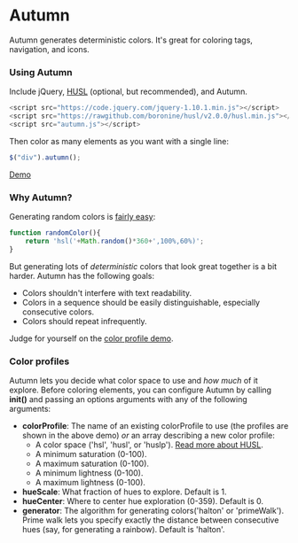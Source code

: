 Autumn
======
Autumn generates deterministic colors. It's great for coloring tags, navigation, and icons.

### Using Autumn

Include jQuery, [HUSL](http://boronine.com/husl/) (optional, but recommended), and Autumn.
```javascript
<script src="https://code.jquery.com/jquery-1.10.1.min.js"></script>
<script src="https://rawgithub.com/boronine/husl/v2.0.0/husl.min.js"></script>
<script src="autumn.js"></script>
```
Then color as many elements as you want with a single line:
```javascript
$("div").autumn();
```
[Demo](https://rawgithub.com/nluqo/autumn/master/simpledemo.html)

### Why Autumn?

Generating random colors is [fairly easy](http://jsfiddle.net/6YLP5/):

```javascript
function randomColor(){
    return 'hsl('+Math.random()*360+',100%,60%)';
}
```

But generating lots of *deterministic* colors that look great together is a bit harder. Autumn has the following goals:

  * Colors shouldn't interfere with text readability.
  * Colors in a sequence should be easily distinguishable, especially consecutive colors.
  * Colors should repeat infrequently.

Judge for yourself on the [color profile demo](https://rawgithub.com/nluqo/autumn/master/autumn.html).

### Color profiles

Autumn lets you decide what color space to use and *how much* of it explore. Before coloring elements, you can configure Autumn by calling **init()** and passing an options arguments with any of the following arguments:

 * **colorProfile**: The name of an existing colorProfile to use (the profiles are shown in the above demo) *or* an array describing a new color profile:
    * A color space ('hsl', 'husl', or 'huslp'). [Read more about HUSL](http://boronine.com/husl/).
    * A minimum saturation (0-100).
    * A maximum saturation (0-100).
    * A minimum lightness (0-100).
    * A maximum lightness (0-100).
 * **hueScale**: What fraction of hues to explore. Default is 1.
 * **hueCenter**: Where to center hue exploration (0-359). Default is 0.
 * **generator**: The algorithm for generating colors('halton' or 'primeWalk'). Prime walk lets you specify exactly the distance between consecutive hues (say, for generating a rainbow). Default is 'halton'.
